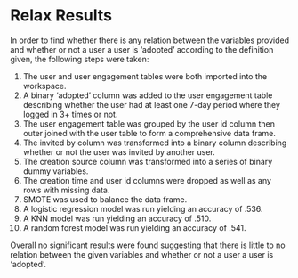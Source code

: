 # Relax Results

In order to find whether there is any relation between the variables provided and whether or not a user a user is ‘adopted’ according to the definition given, the following steps were taken:

1. The user and user engagement tables were both imported into the workspace.
2. A binary ‘adopted’ column was added to the user engagement table describing  whether the user had at least one 7-day period where they logged in 3+ times or not.
3. The user engagement table was grouped by the user id column then outer joined with the user table to form a comprehensive data frame.
4. The invited by column was transformed into a binary column describing whether or not the user was invited by another user.
5. The creation source column was transformed into a series of binary dummy variables.
6. The creation time and user id columns were dropped as well as any rows with missing data.
7. SMOTE was used to balance the data frame.
8. A  logistic regression model was run yielding an accuracy of .536.
9. A  KNN model was run yielding an accuracy of .510.
10. A  random forest model was run yielding an accuracy of .541.

Overall no significant results were found suggesting that there is little to no relation between the given variables and whether or not a user a user is ‘adopted’.
